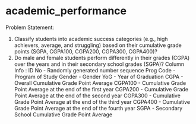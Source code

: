 # academic_performance

Problem Statement:
1) Classify students into academic success categories (e.g., high achievers, average, and struggling) based on their cumulative grade points (SGPA, CGPA100, CGPA200, CGPA300, CGPA400)?
2) Do male and female students perform differently in their grades (CGPA) over the years and in their secondary school grades (SGPA)?
Column Info : 
ID No - Randomly generated number sequence
Prog Code - Program of Study
Gender - Gender
YoG - Year of Graduation
CGPA - Overall Cumulative Grade Point Average
CGPA100 - Cumulative Grade Point Average at the end of the first year
CGPA200 - Cumulative Grade Point Average at the end of the second year
CGPA300 - Cumulative Grade Point Average at the end of the third year
CGPA400 - Cumulative Grade Point Average at the end of the fourth year
SGPA - Secondary School Cumulative Grade Point Average
